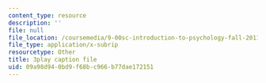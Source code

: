 ```yaml
---
content_type: resource
description: ''
file: null
file_location: /coursemedia/9-00sc-introduction-to-psychology-fall-2011/09a98d940bd9f68bc966b77dae172151_lanmHS0JwYI.srt
file_type: application/x-subrip
resourcetype: Other
title: 3play caption file
uid: 09a98d94-0bd9-f68b-c966-b77dae172151
---
```

